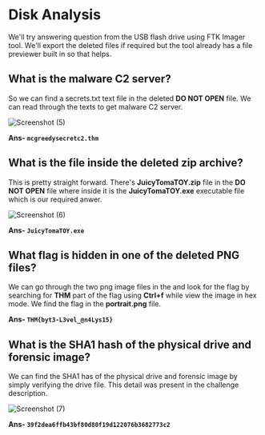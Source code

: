 # Disk Analysis

We'll try answering question from the USB flash drive using FTK Imager tool. We'll export the deleted files if required but the tool already has a file previewer built in so that helps.

## What is the malware C2 server?

So we can find a secrets.txt text file in the deleted **DO NOT OPEN** file. We can read through the texts to get malware C2 server.

![Screenshot (5)](https://github.com/Wixter07/HARSHITH-JTP-2/assets/150792650/3c8e3b6d-0c88-40cb-aec1-fc9efbb0e500)

**Ans- `mcgreedysecretc2.thm`**

##  What is the file inside the deleted zip archive?

This is pretty straight forward. There's **JuicyTomaTOY.zip** file in the **DO NOT OPEN** file where inside it is the **JuicyTomaTOY.exe** executable file which is our required anwer.

![Screenshot (6)](https://github.com/Wixter07/HARSHITH-JTP-2/assets/150792650/3fc3aaa2-044f-4336-8dfe-d3d505d30df7)

**Ans- `JuicyTomaTOY.exe`**

## What flag is hidden in one of the deleted PNG files?

We can go through the two png image files in the and look for the flag by searching for **THM** part of the flag using **Ctrl+f** while view the image in hex mode. We find the flag in the **portrait.png** file.



**Ans- `THM{byt3-L3vel_@n4Lys15}`**

## What is the SHA1 hash of the physical drive and forensic image?

We can find the SHA1 has of the physical drive and forensic image by simply verifying the drive file. This detail was present in the challenge description.

![Screenshot (7)](https://github.com/Wixter07/HARSHITH-JTP-2/assets/150792650/df9d292a-ba29-45a7-9877-accd02f3c5a9)

**Ans- `39f2dea6ffb43bf80d80f19d122076b3682773c2`**

